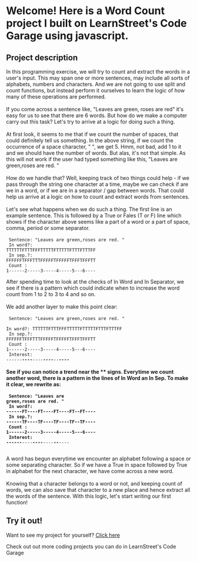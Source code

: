 
Welcome! Here is a Word Count project I built on LearnStreet's Code Garage using javascript.
===============================================================================================================

Project description
-------------------------

In this programming exercise, we will try to count and extract the words in a user's input. This may span one or more sentences, may include all sorts of alphabets, numbers and characters. And we are not going to use split and count functions, but instead perform it ourselves to learn the logic of how many of these operations are performed.<br>
<br>
If you come across a sentence like, "Leaves are green, roses are red" it's easy for us to see that there are 6 words. But how do we make a computer carry out this task? Let's try to arrive at a logic for doing such a thing.<br>
<br>
At first look, it seems to me that if we count the number of spaces, that could definitely tell us something. In the above string, if we count the occurrence of a space character, " ", we get 5. Hmm, not bad, add 1 to it and we should have the number of words. But alas, it's not that simple. As this will not work if the user had typed something like this, "Leaves are   green,roses are red. "<br>
<br>
How do we handle that? Well, keeping track of two things could help - if we pass through the string one character at a time, maybe we can check if are we in a word, or if we are in a separator / gap between words. That could help us arrive at a logic on how to count and extract words from sentences.<br>
<br>
Let's see what happens when we do such a thing. The first line is an example sentence. This is followed by a True or Fales (T or F) line which shows if the character above seems like a part of a word or a part of space, comma, period or some separator.<br>
<br><code>
Sentence: "Leaves are   green,roses are red. "<br>
In word?:  TTTTTTFTTTFFFTTTTTFTTTTTFTTTFTTTFF<br>
In sep.?:  FFFFFFTFFFTTTFFFFFTFFFFFTFFFTFFFTT<br>
Count   :  1------2-----3-----4-----5---6----<br>
<br></code>
After spending time to look at the checks of In Word and In Separator, we see if there is a pattern which could indicate when to increase the word count from 1 to 2 to 3 to 4 and so on.<br>
<br>
We add another layer to make this point clear:<br>
<br><code>
Sentence: "Leaves are   green,roses are red. "<br>
In word?:  TTTTTTFTTTFFFTTTTTFTTTTTFTTTFTTTFF<br>
In sep.?:  FFFFFFTFFFTTTFFFFFTFFFFFTFFFTFFFTT<br>
Count   :  1------2-----3-----4-----5---6----<br>
Interest:  ------**----**----**----**--**----<br></code>
<br>
See if you can notice a trend near the ** signs. Everytime we count another word, there is a pattern in the lines of In Word an In Sep. To make it clear, we rewrite as:<br>
<br><code>
Sentence: "Leaves are   green,roses are red. "<br>
In word?:  ------FT----FT----FT----FT--FT----<br>
In sep.?:  ------TF----TF----TF----TF--TF----<br>
Count   :  1------2-----3-----4-----5---6----<br>
Interest:  ------**----**----**----**--**----<br>
<br></code>
A word has begun everytime we encounter an alphabet following a space or some separating character. So if we have a True in space followed by True in alphabet for the next character, we have come across a new word.<br>
<br>
Knowing that a character belongs to a word or not, and keeping count of words, we can also save that character to a new place and hence extract all the words of the sentence. With this logic, let's start writing our first function!<br>

Try it out!
--------------

Want to see my project for yourself? [Click here](http://www.learnstreet.com//profile/536ca6981e469a19f9ffbea3?page_name=project)

Check out out more coding projects you can do in LearnStreet's Code Garage
		